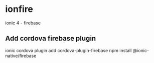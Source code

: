 # ionfire
ionic 4 - firebase

## Add cordova firebase plugin
   ionic cordova plugin add cordova-plugin-firebase
   npm install @ionic-native/firebase
